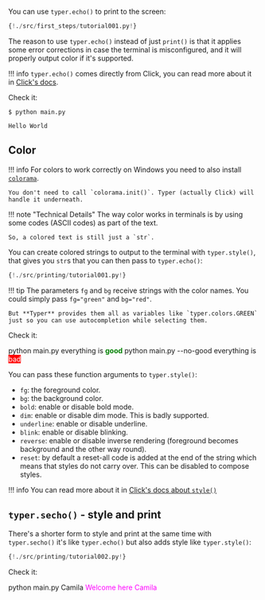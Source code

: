 You can use `typer.echo()` to print to the screen:

```Python hl_lines="5"
{!./src/first_steps/tutorial001.py!}
```

The reason to use `typer.echo()` instead of just `print()` is that it applies some error corrections in case the terminal is misconfigured, and it will properly output color if it's supported.

!!! info
    `typer.echo()` comes directly from Click, you can read more about it in <a href="https://click.palletsprojects.com/en/7.x/quickstart/#echoing" class="external-link" target="_blank">Click's docs</a>.

Check it:

<div class="termy">

```console
$ python main.py

Hello World
```

</div>

## Color

!!! info
    For colors to work correctly on Windows you need to also install <a href="https://pypi.org/project/colorama/" class="external-link" target="_blank">`colorama`</a>.

    You don't need to call `colorama.init()`. Typer (actually Click) will handle it underneath.

!!! note "Technical Details"
    The way color works in terminals is by using some codes (ASCII codes) as part of the text.

    So, a colored text is still just a `str`.

You can create colored strings to output to the terminal with `typer.style()`, that gives you `str`s that you can then pass to `typer.echo()`:

```Python hl_lines="7  9"
{!./src/printing/tutorial001.py!}
```

!!! tip
    The parameters `fg` and `bg` receive strings with the color names. You could simply pass `fg="green"` and `bg="red"`.

    But **Typer** provides them all as variables like `typer.colors.GREEN` just so you can use autocompletion while selecting them.

Check it:

<div class="use-termynal" data-termynal>
<span data-ty="input">python main.py</span>
<span data-ty>everything is <span style="color: green; font-weight: bold;">good</span></span>
<span data-ty="input">python main.py --no-good</span>
<span data-ty>everything is <span style="color: white; background-color: red;">bad</span></span>
</div>

You can pass these function arguments to `typer.style()`:

* `fg`: the foreground color.
* `bg`: the background color.
* `bold`: enable or disable bold mode.
* `dim`: enable or disable dim mode. This is badly supported.
* `underline`: enable or disable underline.
* `blink`: enable or disable blinking.
* `reverse`: enable or disable inverse rendering (foreground becomes background and the other way round).
* `reset`: by default a reset-all code is added at the end of the string which means that styles do not carry over.  This can be disabled to compose styles.

!!! info
    You can read more about it in <a href="https://click.palletsprojects.com/en/7.x/api/#click.style" class="external-link" target="_blank">Click's docs about `style()`</a>

## `typer.secho()` - style and print

There's a shorter form to style and print at the same time with `typer.secho()` it's like `typer.echo()` but also adds style like `typer.style()`:

```Python hl_lines="5"
{!./src/printing/tutorial002.py!}
```

Check it:

<div class="use-termynal" data-termynal>
<span data-ty="input">python main.py Camila</span>
<span style="color: magenta;" data-ty>Welcome here Camila</span>
</div>
